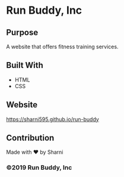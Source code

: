 # Run Buddy, Inc

## Purpose
A website that offers fitness training services.

## Built With
* HTML
* CSS

## Website 
https://sharni595.github.io/run-buddy

## Contribution
Made with ❤️ by Sharni 

### ©️2019 Run Buddy, Inc 
